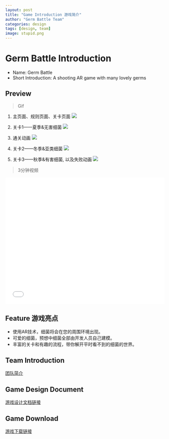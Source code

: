 ```yaml
---
layout: post
title: "Game Introduction 游戏简介"
author: "Germ Battle Team"
categories: design
tags: [design, team]
image: stupid.png
---
```


# Germ Battle Introduction 

+ Name: Germ Battle
+ Short Introduction: A shooting AR game with many lovely germs

## Preview

> Gif

1. 主页面、规则页面、关卡页面
![](https://github.com/GermBattle/GermBattle.github.io/blob/master/assets/img/germ1.gif?raw=true)

2. 关卡1——夏季&无害细菌
![](https://github.com/GermBattle/GermBattle.github.io/blob/master/assets/img/germ2.gif?raw=true)

3. 通关动画
![](https://github.com/GermBattle/GermBattle.github.io/blob/master/assets/img/germ3.gif?raw=true)

4. 关卡2——冬季&亚类细菌
![](https://github.com/GermBattle/GermBattle.github.io/blob/master/assets/img/germ4.gif?raw=true)

5. 关卡3——秋季&有害细菌, 以及失败动画
![](https://github.com/GermBattle/GermBattle.github.io/blob/master/assets/img/germ5.gif?raw=true)
 
 > 3分钟视频
 
<iframe src="//player.bilibili.com/player.html?aid=25838406&cid=44155425&page=1" scrolling="no" border="0" frameborder="no" framespacing="0" allowfullscreen="true" style="
    width: 100%;
    height: 400px;
"> </iframe>

## Feature 游戏亮点

+ 使用AR技术，细菌将会在您的周围环境出现。
+ 可爱的细菌，预想中细菌全部由开发人员自己建模。
+ 丰富的关卡和有趣的流程，带你解开平时看不到的细菌的世界。

## Team Introduction
[团队简介](https://germbattle.github.io/pages/about.html)

## Game Design Document
[游戏设计文档链接](https://germbattle.github.io/design/design.html)

## Game Download
[游戏下载链接](https://github.com/GermBattle/GermBattle/releases/tag/0.1.1)


